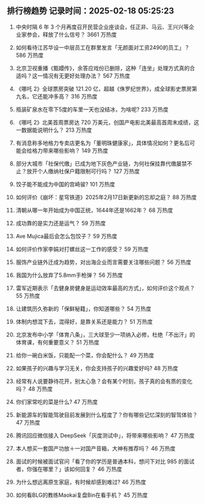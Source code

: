 
## 排行榜趋势 记录时间：2025-02-18 05:25:23
  
  1. 中央时隔 6 年 3 个月再度召开民营企业座谈会，任正非、马云、王兴兴等企业家参会，释放了什么信号？ 3661 万热度
    
  2. 如何看待江苏华设一中层员工在群里发言「无颜面对工资2490的员工」？ 586 万热度
    
  3. 北京卫视重播《甄嬛传》，余答应戏份已删除，这种「连坐」处理方式真的合适吗？这一情况有无更好处理办法？ 567 万热度
    
  4. 《哪吒 2》全球票房突破 121.20 亿，超越《侏罗纪世界》，成全球影史票房第九名，它还能冲多高？ 316 万热度
    
  5. 瓶装矿泉水在零下5度的车里一天也没结冰，为啥呢? 233 万热度
    
  6. 《哪吒 2》北美首周票房达 720 万美元，创国产电影北美最高首周末成绩，这一数据能说明什么？ 213 万热度
    
  7. 有消息称多地格力专卖店更名为「董明珠健康家」，具体情况如何？更名后可能会给格力带来哪些影响？ 149 万热度
    
  8. 部分大城市「社保代缴」已成为地下灰色产业链，为何社保挂靠代缴屡禁不止？放开个人缴纳社保户籍限制可行吗？ 127 万热度
    
  9. 饺子能不能成为中国的宫崎骏? 101 万热度
    
  10. 如何评价《崩坏：星穹铁道》2025年2月17日新更新的忘却之庭？ 88 万热度
    
  11. 清朝从哪一年开始成为中国正统，1644年还是1662年？ 68 万热度
    
  12. 成功靠的是实力还是运气？ 59 万热度
    
  13. Ave Mujica最后会怎么包饺子？ 59 万热度
    
  14. 如何评价作家李娟对打螺丝这一工作的感受？ 59 万热度
    
  15. 服饰产业链外迁成为趋势，对出海企业而言需要关注哪些问题？ 56 万热度
    
  16. 我国为什么放弃了5.8mm手枪弹？ 56 万热度
    
  17. 雷军近期表示「去健身房健身是运动效率最高的方式」，如何评价这个观点？ 55 万热度
    
  18. 让建筑历久弥新的「保鲜秘籍」，你知道哪些？ 54 万热度
    
  19. 体制内想混下去，混得好，是靠关系还是能力？ 51 万热度
    
  20. 北京发布中小学「体育八条」，三大球至少一项纳入必修，杜绝「不出汗」的体育课，有何重要意义？ 51 万热度
    
  21. 给你一碗白米饭，只能配一个菜，你会配什么？ 49 万热度
    
  22. 如果孩子的兴趣与学习无关，你会支持孩子的兴趣爱好吗? 48 万热度
    
  23. 经常有人说要静待花开，别太心急？会有某个时刻，孩子真的会有质的变化吗？ 48 万热度
    
  24. 你们家常吃的菜是什么? 47 万热度
    
  25. 新能源车的智能驾驶目前发展到什么程度了？你有哪些记忆深刻的智驾体验？ 47 万热度
    
  26. 腾讯回应微信接入 DeepSeek「灰度测试中」，将带来哪些影响？ 47 万热度
    
  27. 本人想买一套国产功放＋一对国产音箱，大神有推荐吗？ 46 万热度
    
  28. 面试的时候被面试官问「看了你的学历是普通本科，想问下对比 985 的面试者，你强在哪里？」该如何回复？ 46 万热度
    
  29. 为什么想远离原生家庭，有时候却感到难过? 46 万热度
    
  30. 如何看BLG的教练Maokai复盘Bin在看手机？ 45 万热度
    